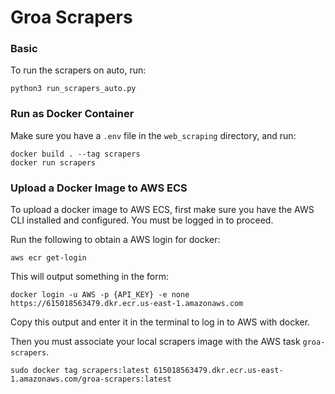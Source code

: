 # Groa Scrapers

### Basic

To run the scrapers on auto, run:
```
python3 run_scrapers_auto.py
```

### Run as Docker Container
Make sure you have a `.env` file in the `web_scraping` directory, and run:
```
docker build . --tag scrapers
docker run scrapers
```

### Upload a Docker Image to AWS ECS

To upload a docker image to AWS ECS, first make sure you have the AWS CLI installed and configured. You must be logged in to proceed.

Run the following to obtain a AWS login for docker:

```
aws ecr get-login
```

This will output something in the form:

```
docker login -u AWS -p {API_KEY} -e none https://615018563479.dkr.ecr.us-east-1.amazonaws.com
```

Copy this output and enter it in the terminal to log in to AWS with docker.

Then you must associate your local scrapers image with the AWS task `groa-scrapers`.

```
sudo docker tag scrapers:latest 615018563479.dkr.ecr.us-east-1.amazonaws.com/groa-scrapers:latest
```


